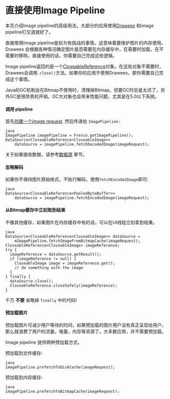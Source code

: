 # 直接使用Image Pipeline


本页介绍Image pipeline的高级用法，大部分的应用使用[Drawees](using-drawees-xml.html) 和image pipeline打交道就好了。

直接使用Image pipeline是较为有挑战的事情，这意味着要维护图片的内存使用。Drawees
会根据各种情况确定图片是否需要在内存缓存中，在需要时加载，在不需要时移除。直接使用的话，你需要自己完成这些逻辑。

Image pipeline返回的是一个[CloseableReference](closeable-references.html)对象。在这些对象不需要时，Drawees会调用`.close()`方法。如果你的应用不使用Drawees，那你需要自己完成这个事情。

Java的GC机制会在Bitmap不使用时，清理掉Bitmap。但要GC时总是太迟了，另外GC是很昂贵的开销。GC大对象也会带来性能问题，尤其是在5.0以下系统。

#### 调用 pipeline

首先[创建一个image request](image-requests.html). 然后传递给 `ImagePipeline:`

```
java
ImagePipeline imagePipeline = Fresco.getImagePipeline();
DataSource<CloseableReference<CloseableImage>> 
    dataSource = imagePipeline.fetchDecodedImage(imageRequest);
```

关于如果接收数据，请参考[数据源](datasources-datasubscribers.html) 章节。

#### 忽略解码

如果你不保持图片原始格式，不执行解码，使用`fetchEncodedImage`即可:

```
java
DataSource<CloseableReference<PooledByteBuffer>> 
    dataSource = imagePipeline.fetchEncodedImage(imageRequest);
```

#### 从Bitmap缓存中立刻取到结果

不像其他缓存，如果图片在内存缓存中有的话，可以在UI线程立刻拿到结果。

```
java
DataSource<CloseableReference<CloseableImage>> dataSource =
    mImagePipeline.fetchImageFromBitmapCache(imageRequest);
CloseableReference<CloseableImage> imageReference;
try {
  imageReference = dataSource.getResult();
  if (imageReference != null) {
    CloseableImage image = imageReference.get();
    // do something with the image
  }
} finally {
  dataSource.close();
  CloseableReference.closeSafely(imageReference);
}
```

千万 **不要** 省略掉 `finally` 中的代码!

#### 预加载图片

预加载图片可减少用户等待的时间，如果预加载的图片用户没有真正呈现给用户，那么就浪费了用户的流量，电量，内存等资源了。大多数应用，并不需要预加载。


Image pipeline 提供两种预加载方式。

预加载到文件缓存:

```
java
imagePipeline.prefetchToDiskCache(imageRequest);
```

预加载到内存缓存:

```
java
imagePipeline.prefetchToBitmapCache(imageRequest);
```


